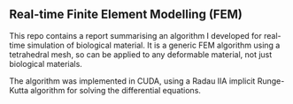 ## Real-time Finite Element Modelling (FEM)

This repo contains a report summarising an algorithm I developed for real-time
simulation of biological material. It is a generic FEM algorithm using a 
tetrahedral mesh, so can be applied to any deformable material, not just
biological materials.

The algorithm was implemented in CUDA, using a Radau IIA implicit Runge-Kutta
algorithm for solving the differential equations.
